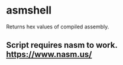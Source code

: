 # asmshell

Returns hex values of compiled assembly.

## Script requires nasm to work. https://www.nasm.us/
